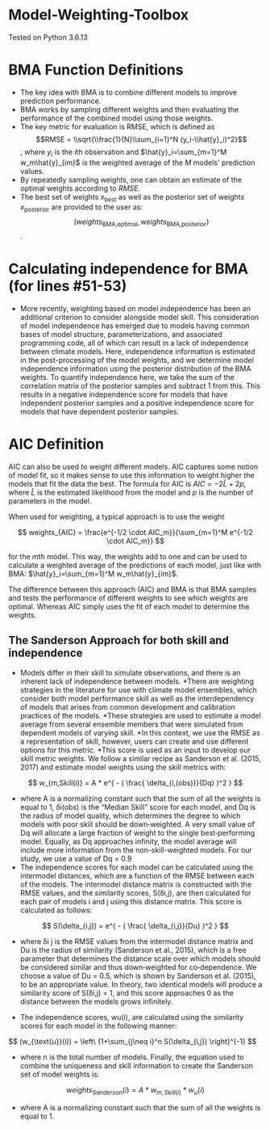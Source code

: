 # Model-Weighting-Toolbox
Tested on Python 3.6.13

# BMA Function Definitions

*   The key idea with BMA is to combine different models to improve prediction performance.
*   BMA works by sampling different weights and then evaluating the performance of the combined model using those weights.
* The key metric for evaluation is RMSE, which is defined as $$RMSE = \\sqrt{\\frac{1}{N}\\sum_{i=1}^N (y_i-\\hat{y}_i)^2}$$, where $y_i$ is the $i$th observation and $\hat{y}_i=\sum_{m=1}^M w_m\hat{y}_{im}$ is the weighted average of the $M$ models' prediction values.
* By repeatedly sampling weights, one can obtain an estimate of the optimal weights according to $RMSE$.
* The best set of weights $x_{\text{best}}$ as well as the posterior set of weights $x_{\text{posterior}}$ are provided to the user as:
$$(weights_{\text{BMA,optimal}}, weights_{\text{BMA,posterior}})$$.

# Calculating independence for BMA (for lines #51-53)

* More recently, weighting based on model independence has been an additional criterion to consider alongside model skill. This consideration of model independence has emerged due to models having common bases of model structure, parameterizations, and associated programming code, all of which can result in a lack of independence between climate models. Here, independence information is estimated in the post-processing of the model weights, and we determine model independence information using the posterior distribution of the BMA weights. To quantify independence here, we take the sum of the correlation matrix of the posterior samples and subtract 1 from this. This results in a negative independence score for models that have independent posterior samples and a positive independence score for models that have dependent posterior samples.

# AIC Definition

AIC can also be used to weight different models. AIC captures some notion of model fit, so it makes sense to use this information to weight higher the models that fit the data the best. The formula for AIC is $AIC = -2 \hat{L} + 2 p$, where $\hat{L}$ is the estimated likelihood from the model and $p$ is the number of parameters in the model.

When used for weighting, a typical approach is to use the weight

$$
weights_{AIC} = \frac{e^{-1/2 \cdot AIC_m}}{\sum_{m=1}^M e^{-1/2 \cdot AIC_m}}
$$

for the $m$th model. This way, the weights add to one and can be used to calculate a weighted average of the predictions of each model, just like with BMA: $\hat{y}_i=\sum_{m=1}^M w_m\hat{y}_{im}$.

The difference between this approach (AIC) and BMA is that BMA samples and tests the performance of different weights to see which weights are optimal. Whereas AIC simply uses the fit of each model to determine the weights.

## The Sanderson Approach for both skill and independence

* Models differ in their skill to simulate observations, and there is an inherent lack of independence between models.
*There are weighting strategies in the literature for use with climate model ensembles, which consider both model performance skill as well as the interdependency of models that arises from common development and calibration practices of the models.
*These strategies are used to estimate a model average from several ensemble members that were simulated from dependent models of varying skill.
*In this context, we use the RMSE as a representation of skill, however, users can create and use different options for this metric.
*This score is used as an input to develop our skill metric weights. We follow a similar recipe as Sanderson et al. (2015, 2017) and estimate model weights using
the skill metrics with:

$$
w_{m,Skill(i)} = A * e^{ - ( \frac{ \delta_{i,(obs)}}{Dq} )^2 }
$$

* where A is a normalizing constant such that the sum of all the weights is equal to 1, δi(obs) is the “Median Skill” score for each model, and Dq is the radius of model quality, which determines the degree to which models with poor skill should be down‐weighted. A very small value of Dq will allocate a large fraction of weight to the single best‐performing model. Equally, as Dq approaches infinity, the model average will include more information from the non-skill-weighted models. For our study, we use a value of Dq = 0.9
* The independence scores for each model can be calculated using the intermodel distances, which are a function of the RMSE between each of the models. The intermodel distance matrix is constructed with the RMSE values, and the similarity scores, S(δi,j), are then calculated for each pair of models i and j using this distance matrix. This score is calculated as follows:

$$ 
S(\delta_{i,j}) = e^{ - ( \frac{ \delta_{i,j}}{Du} )^2 }
$$

* where δi j is the RMSE values from the intermodel distance matrix and Du is the radius of similarity (Sanderson et al., 2015), which is a free parameter that determines the distance scale over which models should be considered similar and thus down‐weighted for co‐dependence. We choose a value of Du = 0.5, which is shown by Sanderson et al. (2015), to be an appropriate value. In theory, two identical models will produce a similarity score of S(δi,j) = 1, and this score approaches 0 as the distance between the models grows infinitely.

* The independence scores, wu(i), are calculated using the similarity scores for each model in the following manner:

$$
(w_{\text{u}}(i)) = \left\ {1+\sum_{j\neq i}^n S(\delta_{i,j}) \right\}^{-1}
$$ 

* where n is the total number of models. Finally, the equation used to combine the uniqueness and skill information to create the Sanderson set of model weights is:

$$ 
weights_{Sanderson}(i) = A * w_{m,Skill(i)} * w_{u}(i)
$$

* where A is a normalizing constant such that the sum of all the weights is equal to 1.


